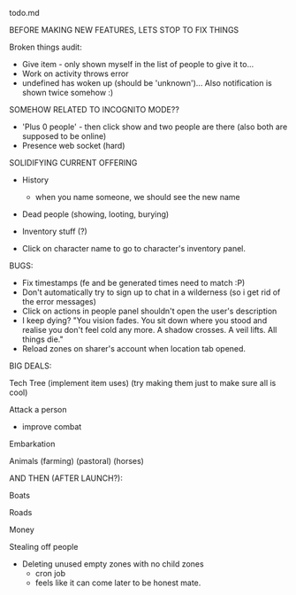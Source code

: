 todo.md

BEFORE MAKING NEW FEATURES, LETS STOP TO FIX THINGS

Broken things audit:

 - Give item - only shown myself in the list of people to give it to...
 - Work on activity throws error
 - undefined has woken up (should be 'unknown')... Also notification is shown twice somehow :)


SOMEHOW RELATED TO INCOGNITO MODE??
 - 'Plus 0 people' - then click show and two people are there (also both are supposed to be online)
 - Presence web socket (hard)



SOLIDIFYING CURRENT OFFERING

- History
	- when you name someone, we should see the new name

- Dead people (showing, looting, burying)

- Inventory stuff (?)

- Click on character name to go to character's inventory panel.




BUGS:
- Fix timestamps (fe and be generated times need to match :P)
- Don't automatically try to sign up to chat in a wilderness (so i get rid of the error messages)
- Click on actions in people panel shouldn't open the user's description
- I keep dying? "You vision fades. You sit down where you stood and realise you don't feel cold any more. A shadow crosses. A veil lifts. All things die."
- Reload zones on sharer's account when location tab opened.




BIG DEALS:

Tech Tree (implement item uses)
		  (try making them just to make sure all is cool)

Attack a person
 - improve combat

Embarkation

Animals (farming)
		(pastoral)
		(horses)

AND THEN (AFTER LAUNCH?):

Boats

Roads

Money

Stealing off people

- Deleting unused empty zones with no child zones
	- cron job
	- feels like it can come later to be honest mate.
